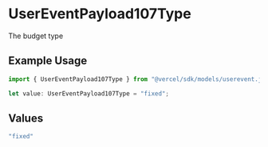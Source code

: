 # UserEventPayload107Type

The budget type

## Example Usage

```typescript
import { UserEventPayload107Type } from "@vercel/sdk/models/userevent.js";

let value: UserEventPayload107Type = "fixed";
```

## Values

```typescript
"fixed"
```